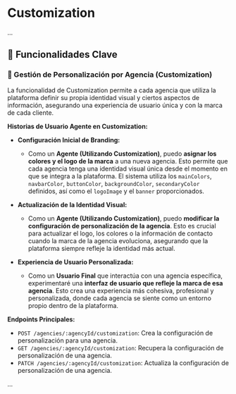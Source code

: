 # Customization

...

## 🚀 Funcionalidades Clave

### 🎨 Gestión de Personalización por Agencia (Customization)

La funcionalidad de Customization permite a cada agencia que utiliza la plataforma definir su propia identidad visual y ciertos aspectos de información, asegurando una experiencia de usuario única y con la marca de cada cliente.

**Historias de Usuario Agente en Customization:**

* **Configuración Inicial de Branding:**
    * Como un **Agente (Utilizando Customization)**, puedo **asignar los colores y el logo de la marca** a una nueva agencia. Esto permite que cada agencia tenga una identidad visual única desde el momento en que se integra a la plataforma. El sistema utiliza los `mainColors`, `navbarColor`, `buttonColor`, `backgroundColor`, `secondaryColor` definidos, así como el `logoImage` y el `banner` proporcionados.

* **Actualización de la Identidad Visual:**
    * Como un **Agente (Utilizando Customization)**, puedo **modificar la configuración de personalización de la agencia**. Esto es crucial para actualizar el logo, los colores o la información de contacto cuando la marca de la agencia evoluciona, asegurando que la plataforma siempre refleje la identidad más actual.

* **Experiencia de Usuario Personalizada:**
    * Como un **Usuario Final** que interactúa con una agencia específica, experimentaré una **interfaz de usuario que refleje la marca de esa agencia**. Esto crea una experiencia más cohesiva, profesional y personalizada, donde cada agencia se siente como un entorno propio dentro de la plataforma.

**Endpoints Principales:**

* `POST /agencies/:agencyId/customization`: Crea la configuración de personalización para una agencia.
* `GET /agencies/:agencyId/customization`: Recupera la configuración de personalización de una agencia.
* `PATCH /agencies/:agencyId/customization`: Actualiza la configuración de personalización de una agencia.

...